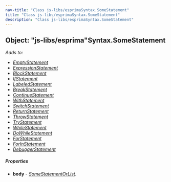 ```yaml
---
nav-title: "Class js-libs/esprimaSyntax.SomeStatement"
title: "Class js-libs/esprimaSyntax.SomeStatement"
description: "Class js-libs/esprimaSyntax.SomeStatement"
---
```

## Object: "js-libs/esprima"Syntax.SomeStatement  
_Adds to:_
 - [_EmptyStatement_](../../../js-libs/esprima/Syntax/EmptyStatement.md)
 - [_ExpressionStatement_](../../../js-libs/esprima/Syntax/ExpressionStatement.md)
 - [_BlockStatement_](../../../js-libs/esprima/Syntax/BlockStatement.md)
 - [_IfStatement_](../../../js-libs/esprima/Syntax/IfStatement.md)
 - [_LabeledStatement_](../../../js-libs/esprima/Syntax/LabeledStatement.md)
 - [_BreakStatement_](../../../js-libs/esprima/Syntax/BreakStatement.md)
 - [_ContinueStatement_](../../../js-libs/esprima/Syntax/ContinueStatement.md)
 - [_WithStatement_](../../../js-libs/esprima/Syntax/WithStatement.md)
 - [_SwitchStatement_](../../../js-libs/esprima/Syntax/SwitchStatement.md)
 - [_ReturnStatement_](../../../js-libs/esprima/Syntax/ReturnStatement.md)
 - [_ThrowStatement_](../../../js-libs/esprima/Syntax/ThrowStatement.md)
 - [_TryStatement_](../../../js-libs/esprima/Syntax/TryStatement.md)
 - [_WhileStatement_](../../../js-libs/esprima/Syntax/WhileStatement.md)
 - [_DoWhileStatement_](../../../js-libs/esprima/Syntax/DoWhileStatement.md)
 - [_ForStatement_](../../../js-libs/esprima/Syntax/ForStatement.md)
 - [_ForInStatement_](../../../js-libs/esprima/Syntax/ForInStatement.md)
 - [_DebuggerStatement_](../../../js-libs/esprima/Syntax/DebuggerStatement.md)

##### Properties
 - **body** - [_SomeStatementOrList_](../../../js-libs/esprima/Syntax/SomeStatementOrList.md).